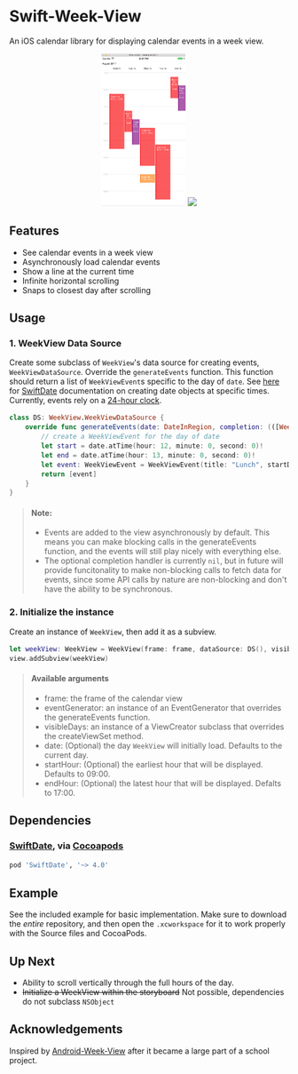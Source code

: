 # Swift-Week-View
An iOS calendar library for displaying calendar events in a week view.

<p align="center">
	<img src="Media/screen1.png" width="30%" height="auto">
	<img src="Media/screen2.gif" width="30%" height="auto">
</p> 

## Features
- See calendar events in a week view
- Asynchronously load calendar events
- Show a line at the current time
- Infinite horizontal scrolling
- Snaps to closest day after scrolling

## Usage
### 1. WeekView Data Source
Create some subclass of `WeekView`'s data source for creating events, `WeekViewDataSource`. Override the `generateEvents` function. This function should return a list of `WeekViewEvent`s specific to the day of `date`. See [here](malcommac.github.io/SwiftDate/manipulate_dates.html#dateatunit) for [SwiftDate](https://github.com/malcommac/SwiftDate) documentation on creating date objects at specific times. Currently, events rely on a [24-hour clock](https://en.wikipedia.org/wiki/24-hour_clock).

```Swift
class DS: WeekView.WeekViewDataSource {
    override func generateEvents(date: DateInRegion, completion: (([WeekViewEvent]) -> Void)?) -> [WeekViewEvent] {
        // create a WeekViewEvent for the day of date
        let start = date.atTime(hour: 12, minute: 0, second: 0)!
        let end = date.atTime(hour: 13, minute: 0, second: 0)!
        let event: WeekViewEvent = WeekViewEvent(title: "Lunch", startDate: start, endDate: end)
        return [event]
    }
}
```

> #### Note:
> - Events are added to the view asynchronously by default. This means you can make blocking calls in the generateEvents function, and the events will still play nicely with everything else.
> - The optional completion handler is currently `nil`, but in future will provide funcitonality to make non-blocking calls to fetch data for events, since some API calls by nature are non-blocking and don't have the ability to be synchronous. 

### 2. Initialize the instance
Create an instance of `WeekView`, then add it as a subview.

```Swift
let weekView: WeekView = WeekView(frame: frame, dataSource: DS(), visibleDays: 5)
view.addSubview(weekView)
```
> #### Available arguments
> - frame: the frame of the calendar view
> - eventGenerator: an instance of an EventGenerator that overrides the generateEvents function.
> - visibleDays: an instance of a ViewCreator subclass that overrides the createViewSet method.
> - date: (Optional) the day `WeekView` will initially load. Defaults to the current day.
> - startHour: (Optional) the earliest hour that will be displayed. Defaults to 09:00.
> - endHour: (Optional) the latest hour that will be displayed. Defalts to 17:00.

## Dependencies
### [SwiftDate](https://github.com/malcommac/SwiftDate), via [Cocoapods](https://cocoapods.org)
```ruby
pod 'SwiftDate', '~> 4.0'
```

## Example
See the included example for basic implementation. Make sure to download the *entire* repository, and then open the `.xcworkspace` for it to work properly with the Source files and CocoaPods.

## Up Next
- Ability to scroll vertically through the full hours of the day. 
- ~~Initialize a WeekView within the storyboard~~ Not possible, dependencies do not subclass `NSObject`

## Acknowledgements
Inspired by [Android-Week-View](https://github.com/alamkanak/Android-Week-View) after it became a large part of a school project.
